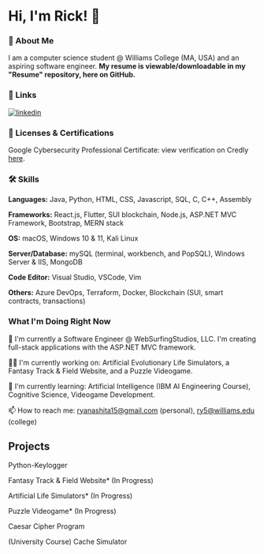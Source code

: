 # Hi, I'm Rick! 👋 

### 🚀 About Me
I am a computer science student @ Williams College (MA, USA) and an aspiring software engineer. **My resume is viewable/downloadable in my "Resume" repository, here on GitHub.**

### 🔗 Links
[![linkedin](https://img.shields.io/badge/linkedin-0A66C2?style=for-the-badge&logo=linkedin&logoColor=white)](https://www.linkedin.com/in/ryunosuke-rick-yanashita/)

### 🎯 Licenses & Certifications
Google Cybersecurity Professional Certificate: view verification on Credly [here](https://www.credly.com/badges/931329fe-14a8-4bff-9282-b9dfacfe50e3/linked_in_profile).

### 🛠 Skills

**Languages:** Java, Python, HTML, CSS, Javascript, SQL, C, C++, Assembly

**Frameworks:** React.js, Flutter, SUI blockchain, Node.js, ASP.NET MVC Framework, Bootstrap, MERN stack

**OS:** macOS, Windows 10 & 11, Kali Linux 

**Server/Database:** mySQL (terminal, workbench, and PopSQL), Windows Server & IIS, MongoDB

**Code Editor:** Visual Studio, VSCode, Vim

**Others:** Azure DevOps, Terraform, Docker, Blockchain (SUI, smart contracts, transactions)


### What I'm Doing Right Now
🏢 I'm currently a Software Engineer @ WebSurfingStudios, LLC. I'm creating full-stack applications with the ASP.NET MVC framework. 

👩‍💻 I'm currently working on: Artificial Evolutionary Life Simulators, a Fantasy Track & Field Website, and a Puzzle Videogame. 

🧠 I'm currently learning: Artificial Intelligence (IBM AI Engineering Course), Cognitive Science, Videogame Development. 

📫 How to reach me: ryanashita15@gmail.com (personal), ry5@williams.edu (college)


## Projects

Python-Keylogger

Fantasy Track & Field Website* (In Progress)

Artificial Life Simulators* (In Progress)

Puzzle Videogame* (In Progress)

Caesar Cipher Program

(University Course) Cache Simulator
